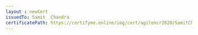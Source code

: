 ```yaml
--- 
layout : newCert 
issuedTo: Samit  Chandra 
certificatePath: https://certifyme.online/img/cert/agilencr2020/SamitChandra_65e59.png
--- 
```

